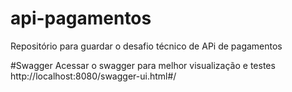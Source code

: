# api-pagamentos
Repositório para guardar o desafio técnico de APi de pagamentos

#Swagger
Acessar o swagger para melhor visualização e testes http://localhost:8080/swagger-ui.html#/
